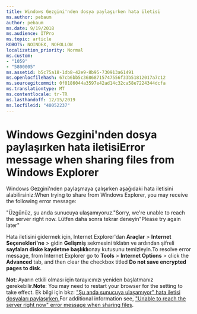 ```yaml
---
title: Windows Gezgini'nden dosya paylaşırken hata iletisi
ms.author: pebaum
author: pebaum
ms.date: 9/19/2018
ms.audience: ITPro
ms.topic: article
ROBOTS: NOINDEX, NOFOLLOW
localization_priority: Normal
ms.custom:
- "1059"
- "5800005"
ms.assetid: b5c75a18-1db8-42e9-8b95-730913a61491
ms.openlocfilehash: 67cb6bb5c36868715747556f33b51812017a7c12
ms.sourcegitcommit: 0f0186044a3597e42ad14c32ca58e7224344dcfa
ms.translationtype: MT
ms.contentlocale: tr-TR
ms.lasthandoff: 12/15/2019
ms.locfileid: "40052237"
---
```

# <a name="error-message-when-sharing-files-from-windows-explorer"></a><span data-ttu-id="c614a-102">Windows Gezgini'nden dosya paylaşırken hata iletisi</span><span class="sxs-lookup"><span data-stu-id="c614a-102">Error message when sharing files from Windows Explorer</span></span>

<span data-ttu-id="c614a-103">Windows Gezgini'nden paylaşmaya çalışırken aşağıdaki hata iletisini alabilirsiniz:</span><span class="sxs-lookup"><span data-stu-id="c614a-103">When trying to share from Windows Explorer, you may receive the following error message:</span></span>
  
<span data-ttu-id="c614a-104">"Üzgünüz, şu anda sunucuya ulaşamıyoruz.</span><span class="sxs-lookup"><span data-stu-id="c614a-104">"Sorry, we're unable to reach the server right now.</span></span> <span data-ttu-id="c614a-105">Lütfen daha sonra tekrar deneyin"</span><span class="sxs-lookup"><span data-stu-id="c614a-105">Please try again later"</span></span>
  
<span data-ttu-id="c614a-106">Hata iletisini gidermek için, Internet Explorer'dan **Araçlar** \> **Internet Seçenekleri'ne** \> gidin **Gelişmiş** sekmesini tıklatın ve ardından şifreli **sayfaları diske kaydetme başlıklı**onay kutusunu temizleyin.</span><span class="sxs-lookup"><span data-stu-id="c614a-106">To resolve error message, from Internet Explorer go to **Tools** \> **Internet Options** \> click the **Advanced** tab, and then clear the checkbox titled **Do not save encrypted pages to disk**.</span></span>
  
 <span data-ttu-id="c614a-107">**Not**: Ayarın etkili olması için tarayıcınızı yeniden başlatmanız gerekebilir.</span><span class="sxs-lookup"><span data-stu-id="c614a-107">**Note**: You may need to restart your browser for the setting to take effect.</span></span> <span data-ttu-id="c614a-108">Ek bilgi için bkz: ["Şu anda sunucuya ulaşamıyor" hata iletisi dosyaları paylaşırken.](https://go.microsoft.com/fwlink/?linkid=2022914)</span><span class="sxs-lookup"><span data-stu-id="c614a-108">For additional information see, ["Unable to reach the server right now" error message when sharing files](https://go.microsoft.com/fwlink/?linkid=2022914).</span></span>
  